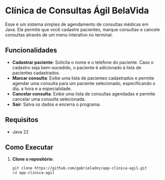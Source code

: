 # Clínica de Consultas Ágil BelaVida

Esse é um sistema simples de agendamento de consultas médicas em Java. Ele permite que você cadastre pacientes, marque consultas e cancele consultas através de um menu interativo no terminal.

## Funcionalidades

- **Cadastrar paciente**: Solicita o nome e o telefone do paciente. Caso o cadastro seja bem-sucedido, o paciente é adicionado à lista de pacientes cadastrados.
- **Marcar consulta**: Exibe uma lista de pacientes cadastrados e permite agendar uma consulta para um paciente selecionado, especificando o dia, a hora e a especialidade.
- **Cancelar consulta**: Exibe uma lista de consultas agendadas e permite cancelar uma consulta selecionada.
- **Sair**: Salva os dados e encerra o programa.

## Requisitos

- Java 22

## Como Executar

1. **Clone o repositório**:
   ```bash
   git clone https://github.com/gabrieladnz/app-clinica-agil.git
   cd app-clinica-agil
